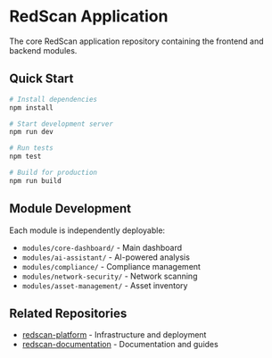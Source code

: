 # RedScan Application

The core RedScan application repository containing the frontend and backend modules.

## Quick Start

```bash
# Install dependencies
npm install

# Start development server
npm run dev

# Run tests
npm test

# Build for production
npm run build
```

## Module Development

Each module is independently deployable:

- `modules/core-dashboard/` - Main dashboard
- `modules/ai-assistant/` - AI-powered analysis
- `modules/compliance/` - Compliance management
- `modules/network-security/` - Network scanning
- `modules/asset-management/` - Asset inventory

## Related Repositories

- [redscan-platform](../redscan-platform) - Infrastructure and deployment
- [redscan-documentation](../redscan-documentation) - Documentation and guides
